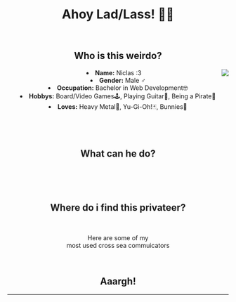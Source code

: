 <body>
  <center>
    <div>
      <h1 align="center">
        Ahoy Lad/Lass! 🏴‍☠️
      </h1>
      <br>
      <div>
        <h2 align="center">
          Who is this weirdo?
        </h2>
        <div align="center">
          <img src="https://media1.giphy.com/media/lMg0qBGvh0Hu0AMLj4/giphy.gif?cid=790b7611c6129cad063b7a773cd9411c68772f4bdc5e2f7c&rid=giphy.gif&ct=g" align="right">
        </div>
        <li>
          <b>Name:</b> Niclas :3
        </li>
        <li>
          <b>Gender:</b> Male ♂️
        </li>
        <li>
          <b>Occupation:</b> Bachelor in Web Development🤓
        </li>
        <li>
          <b>Hobbys:</b> Board/Video Games🕹️, Playing Guitar🎸, Being a Pirate🦜
        </li>
        <li>
          <b>Loves:</b> Heavy Metal🤘, Yu-Gi-Oh!🃏, Bunnies🐇
        </li>
        <br>
        <br>
        <br>
      </div>
    </div>
    <div>
      <h2 align="center">
        What can he do?
      </h2>
      <br>
      <div align="center">
        <!-- <img src="https://i.pinimg.com/originals/8d/4b/77/8d4b77c44b7a68c0fd609411e2c0ec3c.gif" align="right"> -->
      </div>
    </div>
    <div>
      <br>
      <!-- <p align="center"><img src="https://img.shields.io/badge/adobe%20photoshop%20-%2331A8FF.svg?&style=for-the-badge&logo=adobe%20photoshop&logoColor=white"/> <img src="https://img.shields.io/badge/html5%20-%23E34F26.svg?&style=for-the-badge&logo=html5&logoColor=white"/> <img src="https://img.shields.io/badge/css3%20-%231572B6.svg?&style=for-the-badge&logo=css3&logoColor=white"/><br>
        <img src="https://img.shields.io/badge/node.js%20-%2343853D.svg?&style=for-the-badge&logo=node.js&logoColor=white"/> <img src="https://img.shields.io/badge/javascript%20-%23323330.svg?&style=for-the-badge&logo=javascript&logoColor=%23F7DF1E"/> <img src="https://img.shields.io/badge/git%20-%23F05033.svg?&style=for-the-badge&logo=git&logoColor=white"/> <br><br>
        Im also very good at writing Guides like my Yuzu Emulator Guide or writing this shit here. Literally took me Hours to write this while hearing music. Also good @ Graphics Design and trying out character animation.
      </p> -->
      <br>
      <h2 align="center">
        Where do i find this privateer?
      </h2>
      <div align="center">
        <!-- <img src="https://i.imgur.com/KXx0cCx.gif" align="right" width="373.5px" height="208.5px"> -->
      </div>
      <br>
      <p align="center">
        Here are some of my<br>
        most used cross sea commuicators
      </p>
      <!-- <p align="center"><a href="https://twitter.com/PoolPartyAkali" target="_blank"><img src="https://img.shields.io/badge/PwoolPwatyAkwali%20-%231DA1F2.svg?&style=for-the-badge&logo=Twitter&logoColor=white"/></a> <a href="https://discord.me/cozythighs" target="_blank"><img src="https://img.shields.io/badge/CowzyThwighs%20-%237289DA.svg?&style=for-the-badge&logo=discord&logoColor=white"/></a></p> -->
    </div>
    <br>
    <div>
      <h2 align="center">Aaargh!</h2>
      <div align="center">
        <!-- <img src="https://i.imgur.com/tzYKRfd.gif"> -->
      </div>
      <hr>
    </div>
    </center>
</body>
